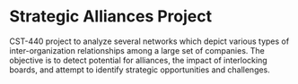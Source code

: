 # Strategic Alliances Project
CST-440 project to analyze several networks which depict various types of inter-organization relationships among a large set of companies. The objective is to detect potential for alliances, the impact of interlocking boards, and attempt to identify strategic opportunities and challenges.